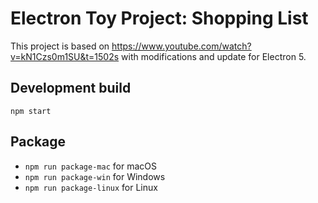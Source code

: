 # Electron Toy Project: Shopping List
This project is based on https://www.youtube.com/watch?v=kN1Czs0m1SU&t=1502s with modifications and update for Electron 5.

## Development build
`npm start`

## Package
- `npm run package-mac` for macOS
- `npm run package-win` for Windows
- `npm run package-linux` for Linux